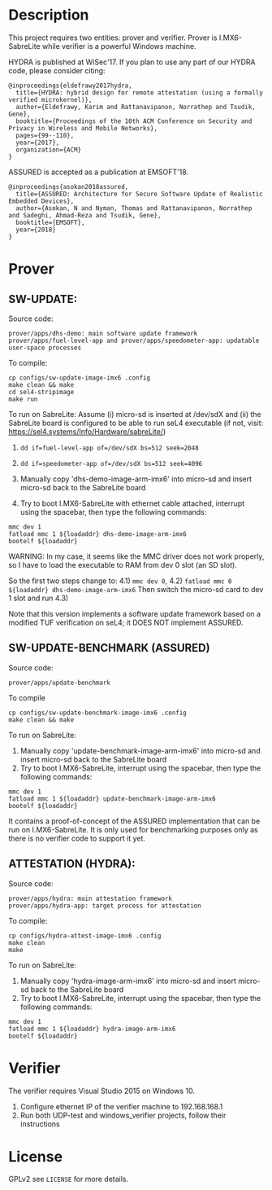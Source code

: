 # Description
This project requires two entities: prover and verifier. Prover is I.MX6-SabreLite while verifier is a powerful Windows machine.

HYDRA is published at WiSec'17. If you plan to use any part of our HYDRA code, please consider citing:

```
@inproceedings{eldefrawy2017hydra,
  title={HYDRA: hybrid design for remote attestation (using a formally verified microkernel)},
  author={Eldefrawy, Karim and Rattanavipanon, Norrathep and Tsudik, Gene},
  booktitle={Proceedings of the 10th ACM Conference on Security and Privacy in Wireless and Mobile Networks},
  pages={99--110},
  year={2017},
  organization={ACM}
}
```

ASSURED is accepted as a publication at EMSOFT'18.

```
@inproceedings{asokan2018assured,
  title={ASSURED: Architecture for Secure Software Update of Realistic Embedded Devices},
  author={Asokan, N and Nyman, Thomas and Rattanavipanon, Norrathep and Sadeghi, Ahmad-Reza and Tsudik, Gene},
  booktitle={EMSOFT},
  year={2018}
}
```

# Prover

## SW-UPDATE:

Source code:
```
prover/apps/dhs-demo: main software update framework
prover/apps/fuel-level-app and prover/apps/speedometer-app: updatable user-space processes
```

To compile:

```
cp configs/sw-update-image-imx6 .config
make clean && make
cd sel4-stripimage
make run
```

To run on SabreLite:
Assume (i) micro-sd is inserted at /dev/sdX and (ii) the SabreLite board is configured to be able to run seL4 executable (if not, visit: https://sel4.systems/Info/Hardware/sabreLite/)
1) `dd if=fuel-level-app of=/dev/sdX bs=512 seek=2048`

2) `dd if=speedometer-app of=/dev/sdX bs=512 seek=4096`

3) Manually copy 'dhs-demo-image-arm-imx6' into micro-sd and insert micro-sd back to the SabreLite board
4) Try to boot I.MX6-SabreLite with ethernet cable attached, interrupt using the spacebar, then type the following commands:

```
mmc dev 1
fatload mmc 1 ${loadaddr} dhs-demo-image-arm-imx6
bootelf ${loadaddr}
```

WARNING: In my case, it seems like the MMC driver does not work properly, so I have to load the executable to RAM from dev 0 slot (an SD slot).

So the first two steps change to: 4.1) `mmc dev 0`, 4.2) `fatload mmc 0 ${loadaddr} dhs-demo-image-arm-imx6`
Then switch the micro-sd card to dev 1 slot and run 4.3)

Note that this version implements a software update framework based on a modified TUF verification on seL4;
it DOES NOT implement ASSURED. 

## SW-UPDATE-BENCHMARK (ASSURED)

Source code:
```
prover/apps/update-benchmark
```

To compile
```
cp configs/sw-update-benchmark-image-imx6 .config
make clean && make
```

To run on SabreLite:
1) Manually copy 'update-benchmark-image-arm-imx6' into micro-sd and insert micro-sd back to the SabreLite board
2) Try to boot I.MX6-SabreLite, interrupt using the spacebar, then type the following commands:

```
mmc dev 1
fatload mmc 1 ${loadaddr} update-benchmark-image-arm-imx6
bootelf ${loadaddr}
```

It contains a proof-of-concept of the ASSURED implementation that can be run on I.MX6-SabreLite.
It is only used for benchmarking purposes only as there is no verifier code to support it yet.


## ATTESTATION (HYDRA):

Source code:
```
prover/apps/hydra: main attestation framework
prover/apps/hydra-app: target process for attestation
```

To compile:
```
cp configs/hydra-attest-image-imx6 .config
make clean
make
```

To run on SabreLite:
1) Manually copy 'hydra-image-arm-imx6' into micro-sd and insert micro-sd back to the SabreLite board
2) Try to boot I.MX6-SabreLite, interrupt using the spacebar, then type the following commands:

```
mmc dev 1
fatload mmc 1 ${loadaddr} hydra-image-arm-imx6
bootelf ${loadaddr}
```



# Verifier

The verifier requires Visual Studio 2015 on Windows 10.

1) Configure ethernet IP of the verifier machine to 192.168.168.1
2) Run both UDP-test and windows_verifier projects, follow their instructions

# License
GPLv2 see `LICENSE` for more details.
